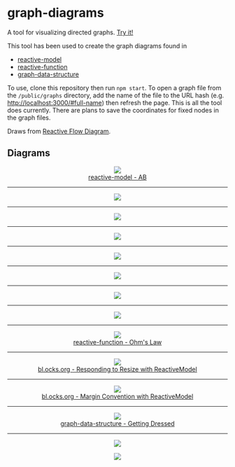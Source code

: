 # graph-diagrams
A tool for visualizing directed graphs. [Try it!](http://bl.ocks.org/curran/9b73eb564c1c8a3d8f3ab207de364bf4)

This tool has been used to create the graph diagrams found in

 * <a href="https://github.com/datavis-tech/reactive-model">reactive-model</a>
 * <a href="https://github.com/datavis-tech/reactive-function">reactive-function</a>
 * <a href="https://github.com/datavis-tech/graph-data-structure">graph-data-structure</a>

To use, clone this repository then run `npm start`. To open a graph file from the `/public/graphs` directory, add the name of the file to the URL hash (e.g. [http://localhost:3000/#full-name](http://localhost:3000/#full-name)) then refresh the page. This is all the tool does currently. There are plans to save the coordinates for fixed nodes in the graph files.

Draws from [Reactive Flow Diagram](http://bl.ocks.org/curran/5905182da50a4667dc00).

## Diagrams

<p align="center">
  <img src="https://cloud.githubusercontent.com/assets/68416/15453189/89c06740-2029-11e6-940b-58207a1492ca.png">
  <br>
  <a href="https://github.com/datavis-tech/reactive-model/#ab">reactive-model - AB</a>
</p>
<hr>
<p align="center">
  <img src="https://cloud.githubusercontent.com/assets/68416/15385597/44a10522-1dc0-11e6-9054-2150f851db46.png">
</p>
<hr>
<p align="center">
  <img src="https://cloud.githubusercontent.com/assets/68416/15453417/d2179a14-2032-11e6-9cfb-024c416c699e.png">
</p>
<hr>
<p align="center">
  <img src="https://cloud.githubusercontent.com/assets/68416/15400254/7f779c9a-1e08-11e6-8992-9d2362bfba63.png">
</p>
<hr>
<p align="center">
  <img src="https://cloud.githubusercontent.com/assets/68416/15454976/472cf534-2064-11e6-9a19-865d6d6a1643.png">
</p>
<hr>
<p align="center">
  <img src="https://cloud.githubusercontent.com/assets/68416/15389922/cf3f24dc-1dd6-11e6-92d6-058051b752ea.png">
</p>
<hr>
<p align="center">
  <img src="https://cloud.githubusercontent.com/assets/68416/15454247/a0fb4c1e-2050-11e6-8c76-111b9defa0ff.png">
</p>
<hr>
<p align="center">
  <img src="https://cloud.githubusercontent.com/assets/68416/15454260/1f12dba8-2051-11e6-9fcf-4fa31e6ba365.png">
</p>
<hr>
<p align="center">
  <img src="https://cloud.githubusercontent.com/assets/68416/15575699/db091b10-2371-11e6-9b0e-8c77878039f5.png">
  <br>
  <a href="https://github.com/datavis-tech/reactive-function#ohms-law">reactive-function - Ohm's Law</a>
</p>

<hr>
<p align="center">
  <img src="https://cloud.githubusercontent.com/assets/68416/15610474/0b70d7c6-2443-11e6-8f8f-3dcbbac3dbae.png">
  <br>
  <a href="http://bl.ocks.org/curran/974c9def890f8ac0172611921fb51b8a">bl.ocks.org - Responding to Resize with ReactiveModel</a>
</p>

<hr>
<p align="center">
  <img src="https://cloud.githubusercontent.com/assets/68416/15611401/d2a2f8ca-2447-11e6-82f8-61701f43d49e.png">
  <br>
  <a href="http://bl.ocks.org/curran/b8e76dd7003538975b3e81e86ac6dd1e">bl.ocks.org - Margin Convention with ReactiveModel</a>
</p>

<hr>
<p align="center">
  <img src="https://cloud.githubusercontent.com/assets/68416/15385742/36f76410-1dc1-11e6-9fac-a8e41379c795.png">
  <br>
  <a href="https://github.com/datavis-tech/graph-data-structure/blob/master/README.md#getting-dressed">graph-data-structure - Getting Dressed</a>
</p>
<hr>
<p align="center">
  <a href="https://twitter.com/mbostock/status/733399713928466437">
    <img src="https://cloud.githubusercontent.com/assets/68416/15426037/9bda7c4e-1ea9-11e6-8ed5-9b37097dc663.png">
  </a>
</p>

<p align="center">
  <a href="https://datavis.tech/">
    <img src="https://cloud.githubusercontent.com/assets/68416/15298394/a7a0a66a-1bbc-11e6-9636-367bed9165fc.png">
  </a>
</p>
